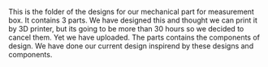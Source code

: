 This is the folder of the designs for our mechanical part for measurement box. It contains 3 parts. 
We have designed this and thought we can print it by 3D printer, but its going to be more than 30 hours
so we decided to cancel them. Yet we have uploaded. 
The parts contains the components of design. We have done our current design inspirend by these designs and components.
